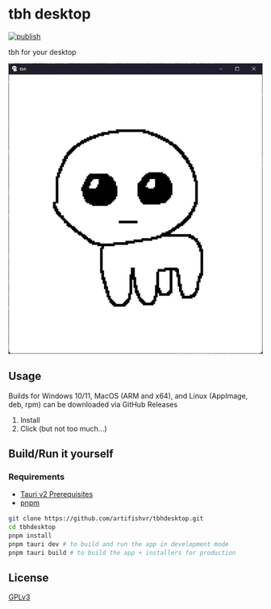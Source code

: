 # tbh desktop

[![publish](https://github.com/artifishvr/tbhdesktop/actions/workflows/publish.yml/badge.svg)](https://github.com/artifishvr/tbhdesktop/actions/workflows/publish.yml)

tbh for your desktop

![screenshot of the default window for tbh desktop](screenshot.png)

## Usage

Builds for Windows 10/11, MacOS (ARM and x64), and Linux (AppImage, deb, rpm) can be downloaded via GitHub Releases

1. Install
2. Click (but not too much...)

## Build/Run it yourself

### Requirements

- [Tauri v2 Prerequisites](https://v2.tauri.app/start/prerequisites/)
- [pnpm](https://pnpm.io/)

```bash
git clone https://github.com/artifishvr/tbhdesktop.git
cd tbhdesktop
pnpm install
pnpm tauri dev # to build and run the app in development mode
pnpm tauri build # to build the app + installers for production
```

## License

[GPLv3](https://choosealicense.com/licenses/gpl-3.0/)
